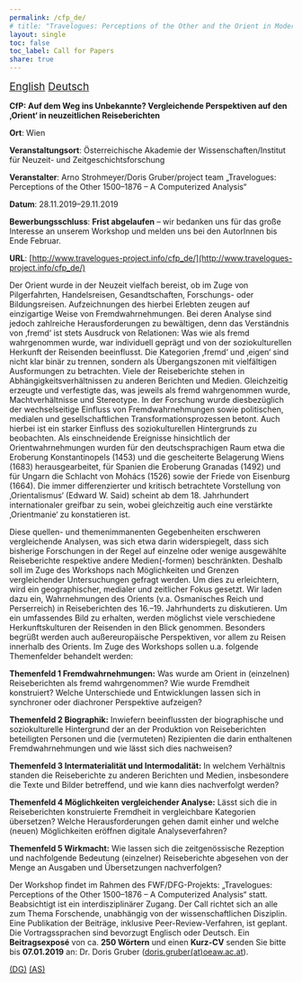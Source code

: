 ```yaml
---
permalink: /cfp_de/
# title: "Travelogues: Perceptions of the Other and the Orient in Modern Times. A Mixed-method Approach for the Analysis of Large-scale Travel Account Series."
layout: single
toc: false
toc_label: Call for Papers
share: true
---
```


<script language="JavaScript" src="/_includes/unCryptMail.js" type="text/javascript"></script>

<i class="fas fa-language"></i><span style="font-size: 14pt;"> [English](/cfp/) [Deutsch](/cfp_de)</span>

**CfP: Auf dem Weg ins Unbekannte? Vergleichende Perspektiven auf den ‚Orient‘ in neuzeitlichen Reiseberichten**

**Ort**: Wien

**Veranstaltungsort**: Österreichische Akademie der Wissenschaften/Institut für Neuzeit- und Zeitgeschichtsforschung

**Veranstalter**: Arno Strohmeyer/Doris Gruber/project team „Travelogues: Perceptions of the Other 1500–1876 – A Computerized Analysis“

**Datum**: 28.11.2019–29.11.2019

**Bewerbungsschluss**: **Frist abgelaufen** – wir bedanken uns für das große Interesse an unserem Workshop und melden 
uns bei den AutorInnen bis Ende Februar.

**URL**: [http://www.travelogues-project.info/cfp_de/](http://www.travelogues-project.info/cfp_de/)

Der Orient wurde in der Neuzeit vielfach bereist, ob im Zuge von Pilgerfahrten, Handelsreisen, Gesandtschaften, 
Forschungs- oder Bildungsreisen. Aufzeichnungen des hierbei Erlebten zeugen auf einzigartige Weise von Fremdwahrnehmungen. 
Bei deren Analyse sind jedoch zahlreiche Herausforderungen zu bewältigen, denn das Verständnis von ‚fremd‘ ist stets 
Ausdruck von Relationen: Was wie als fremd wahrgenommen wurde, war individuell geprägt und von der soziokulturellen 
Herkunft der Reisenden beeinflusst. Die Kategorien ‚fremd‘ und ‚eigen‘ sind nicht klar binär zu trennen, sondern als 
Übergangszonen mit vielfältigen Ausformungen zu betrachten. Viele der Reiseberichte stehen in Abhängigkeitsverhältnissen 
zu anderen Berichten und Medien. Gleichzeitig erzeugte und verfestigte das, was jeweils als fremd wahrgenommen wurde, 
Machtverhältnisse und Stereotype. In der Forschung wurde diesbezüglich der wechselseitige Einfluss von Fremdwahrnehmungen 
sowie politischen, medialen und gesellschaftlichen Transformationsprozessen betont. Auch hierbei ist ein starker Einfluss 
des soziokulturellen Hintergrunds zu beobachten. Als einschneidende Ereignisse hinsichtlich der Orientwahrnehmungen 
wurden für den deutschsprachigen Raum etwa die Eroberung Konstantinopels (1453) und die gescheiterte Belagerung 
Wiens (1683) herausgearbeitet, für Spanien die Eroberung Granadas (1492) und für Ungarn die Schlacht von Mohács (1526) 
sowie der Friede von Eisenburg (1664). Die immer differenzierter und kritisch betrachtete Vorstellung von ‚Orientalismus‘ 
(Edward W. Said) scheint ab dem 18. Jahrhundert internationaler greifbar zu sein, wobei gleichzeitig auch eine verstärkte 
‚Orientmanie‘ zu konstatieren ist.

Diese quellen- und themenimmanenten Gegebenheiten erschweren vergleichende Analysen, was sich etwa darin widerspiegelt, 
dass sich bisherige Forschungen in der Regel auf einzelne oder wenige ausgewählte Reiseberichte respektive andere 
Medien(-formen) beschränkten. Deshalb soll im Zuge des Workshops nach Möglichkeiten und Grenzen vergleichender 
Untersuchungen gefragt werden. Um dies zu erleichtern, wird ein geographischer, medialer und zeitlicher Fokus gesetzt. 
Wir laden dazu ein, Wahrnehmungen des Orients (v.a. Osmanisches Reich und Perserreich) in Reiseberichten des 16.–19. 
Jahrhunderts zu diskutieren. Um ein umfassendes Bild zu erhalten, werden möglichst viele verschiedene Herkunftskulturen 
der Reisenden in den Blick genommen. Besonders begrüßt werden auch außereuropäische Perspektiven, vor allem zu Reisen 
innerhalb des Orients. Im Zuge des Workshops sollen u.a. folgende Themenfelder behandelt werden:

**Themenfeld 1 Fremdwahrnehmungen:** Was wurde am Orient in (einzelnen) Reiseberichten als fremd wahrgenommen? Wie wurde 
Fremdheit konstruiert? Welche Unterschiede und Entwicklungen lassen sich in synchroner oder diachroner Perspektive aufzeigen?

**Themenfeld 2 Biographik:** Inwiefern beeinflussten der biographische und soziokulturelle Hintergrund der an der 
Produktion von Reiseberichten beteiligten Personen und die (vermuteten) Rezipienten die darin enthaltenen 
Fremdwahrnehmungen und wie lässt sich dies nachweisen?

**Themenfeld 3 Intermaterialität und Intermodalität:** In welchem Verhältnis standen die Reiseberichte zu anderen 
Berichten und Medien, insbesondere die Texte und Bilder betreffend, und wie kann dies nachverfolgt werden?

**Themenfeld 4 Möglichkeiten vergleichender Analyse:** Lässt sich die in Reiseberichten konstruierte Fremdheit in 
vergleichbare Kategorien übersetzen? Welche Herausforderungen gehen damit einher und welche (neuen) Möglichkeiten 
eröffnen digitale Analyseverfahren?

**Themenfeld 5 Wirkmacht:** Wie lassen sich die zeitgenössische Rezeption und nachfolgende Bedeutung (einzelner) 
Reiseberichte abgesehen von der Menge an Ausgaben und Übersetzungen nachverfolgen?

Der Workshop findet im Rahmen des FWF/DFG-Projekts: „Travelogues: Perceptions of the Other 1500–1876 – A Computerized 
Analysis“ statt. Beabsichtigt ist ein interdisziplinärer Zugang. Der Call richtet sich an alle zum Thema Forschende, 
unabhängig von der wissenschaftlichen Disziplin. Eine Publikation der Beiträge, inklusive Peer-Review-Verfahren, ist 
geplant. Die Vortragssprachen sind bevorzugt Englisch oder Deutsch. Ein **Beitragsexposé** von ca. **250 Wörtern** und einen 
**Kurz-CV** senden Sie bitte bis **07.01.2019** an: Dr. Doris Gruber ([doris.gruber(at)oeaw.ac.at](javascript:linkTo_UnCryptMailto('nbjmup;epsjt/hsvcfsApfbx/bd/bu');)).

[(DG)](javascript:linkTo_UnCryptMailto('nbjmup;epsjt/hsvcfsApfbx/bd/bu');) [(AS)](javascript:linkTo_UnCryptMailto('nbjmup;bsop/tuspinfzfsApfbx/bd/bu');)